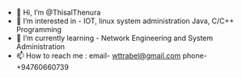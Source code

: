 - 👋 Hi, I’m @ThisalThenura
- 👀 I’m interested in - IOT, linux system administration Java, C/C++ Programming
- 🌱 I’m currently learning - Network Engineering and System Administration
- 📫 How to reach me : email- wttrabel@gmail.com
phone- +94760660739

<!---
ThisalThenura/ThisalThenura is a ✨ special ✨ repository because its `README.md` (this file) appears on your GitHub profile.
You can click the Preview link to take a look at your changes.
--->
